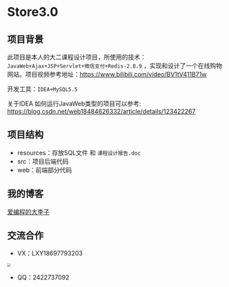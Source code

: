 # Store3.0
## 项目背景

此项目是本人的大二课程设计项目，所使用的技术：`JavaWeb+Ajax+JSP+Servlet+微信支付+Redis-2.8.9` ，实现和设计了一个在线购物网站。项目视频参考地址：https://www.bilibili.com/video/BV1tV411B71w

开发工具：`IDEA+MySQL5.5`

关于IDEA 如何运行JavaWeb类型的项目可以参考: https://blog.csdn.net/web18484626332/article/details/123422267

## 项目结构

- resources：存放SQL文件 和 `课程设计报告.doc`
- src：项目后端代码
- web：前端部分代码

## 我的博客

[爱编程的大李子](https://blog.csdn.net/LXYDSF/)

## 交流合作

- VX：LXY18697793203

<img src="https://blog-photos-lxy.oss-cn-hangzhou.aliyuncs.com/img/202212231708211.jpg" style="zoom:50%;" />

- QQ：2422737092